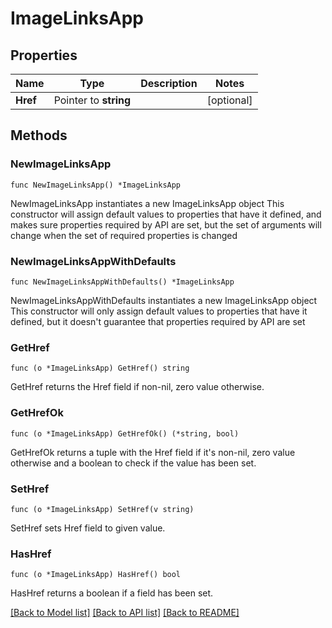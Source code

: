 # ImageLinksApp

## Properties

Name | Type | Description | Notes
------------ | ------------- | ------------- | -------------
**Href** | Pointer to **string** |  | [optional] 

## Methods

### NewImageLinksApp

`func NewImageLinksApp() *ImageLinksApp`

NewImageLinksApp instantiates a new ImageLinksApp object
This constructor will assign default values to properties that have it defined,
and makes sure properties required by API are set, but the set of arguments
will change when the set of required properties is changed

### NewImageLinksAppWithDefaults

`func NewImageLinksAppWithDefaults() *ImageLinksApp`

NewImageLinksAppWithDefaults instantiates a new ImageLinksApp object
This constructor will only assign default values to properties that have it defined,
but it doesn't guarantee that properties required by API are set

### GetHref

`func (o *ImageLinksApp) GetHref() string`

GetHref returns the Href field if non-nil, zero value otherwise.

### GetHrefOk

`func (o *ImageLinksApp) GetHrefOk() (*string, bool)`

GetHrefOk returns a tuple with the Href field if it's non-nil, zero value otherwise
and a boolean to check if the value has been set.

### SetHref

`func (o *ImageLinksApp) SetHref(v string)`

SetHref sets Href field to given value.

### HasHref

`func (o *ImageLinksApp) HasHref() bool`

HasHref returns a boolean if a field has been set.


[[Back to Model list]](../README.md#documentation-for-models) [[Back to API list]](../README.md#documentation-for-api-endpoints) [[Back to README]](../README.md)


